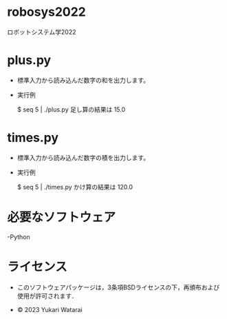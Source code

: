 # robosys2022
ロボットシステム学2022

# plus.py
- 標準入力から読み込んだ数字の和を出力します。
- 実行例

    $ seq 5 | ./plus.py
    足し算の結果は
    15.0


# times.py
- 標準入力から読み込んだ数字の積を出力します。
- 実行例

    $ seq 5 | ./times.py
    かけ算の結果は
    120.0

# 必要なソフトウェア
-Python



# ライセンス
- このソフトウェアパッケージは，3条項BSDライセンスの下，再頒布および使用が許可されます．

- © 2023 Yukari Watarai

